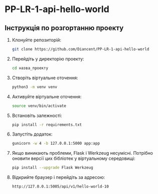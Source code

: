 # PP-LR-1-api-hello-world

## Інструкція по розгортанню проекту

1. Клонуйте репозиторій:
   ```bash
   git clone https://github.com/Diancent/PP-LR-1-api-hello-world
3. Перейдіть у директорію проекту:
   ```bash
   cd назва_проекту
5. Створіть віртуальне оточення:
   ```bash
   python3 -m venv venv
7. Активуйте віртуальне оточення:
   ```bash
   source venv/bin/activate
9. Встановіть залежності:
   ```bash
   pip install -r requirements.txt
11. Запустіть додаток:
    ```bash
    gunicorn -w 4 -b 127.0.0.1:5000 app:app
12. Якщо виникають проблеми, Flask і Werkzeug несумісні. Потрібно оновити версії цих бібліотек у віртуальному середовищі:
    ```bash
    pip install --upgrade Flask Werkzeug
14. Відкрийте браузер і перейдіть за адресою:
    ```bash
    http://127.0.0.1:5005/api/v1/hello-world-10
